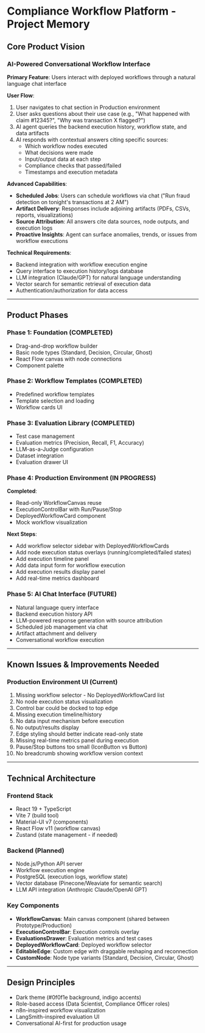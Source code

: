 # Compliance Workflow Platform - Project Memory

## Core Product Vision

### AI-Powered Conversational Workflow Interface
**Primary Feature**: Users interact with deployed workflows through a natural language chat interface

**User Flow**:
1. User navigates to chat section in Production environment
2. User asks questions about their use case (e.g., "What happened with claim #12345?", "Why was transaction X flagged?")
3. AI agent queries the backend execution history, workflow state, and data artifacts
4. AI responds with contextual answers citing specific sources:
   - Which workflow nodes executed
   - What decisions were made
   - Input/output data at each step
   - Compliance checks that passed/failed
   - Timestamps and execution metadata

**Advanced Capabilities**:
- **Scheduled Jobs**: Users can schedule workflows via chat ("Run fraud detection on tonight's transactions at 2 AM")
- **Artifact Delivery**: Responses include adjoining artifacts (PDFs, CSVs, reports, visualizations)
- **Source Attribution**: All answers cite data sources, node outputs, and execution logs
- **Proactive Insights**: Agent can surface anomalies, trends, or issues from workflow executions

**Technical Requirements**:
- Backend integration with workflow execution engine
- Query interface to execution history/logs database
- LLM integration (Claude/GPT) for natural language understanding
- Vector search for semantic retrieval of execution data
- Authentication/authorization for data access

---

## Product Phases

### Phase 1: Foundation (COMPLETED)
- Drag-and-drop workflow builder
- Basic node types (Standard, Decision, Circular, Ghost)
- React Flow canvas with node connections
- Component palette

### Phase 2: Workflow Templates (COMPLETED)
- Predefined workflow templates
- Template selection and loading
- Workflow cards UI

### Phase 3: Evaluation Library (COMPLETED)
- Test case management
- Evaluation metrics (Precision, Recall, F1, Accuracy)
- LLM-as-a-Judge configuration
- Dataset integration
- Evaluation drawer UI

### Phase 4: Production Environment (IN PROGRESS)
**Completed**:
- Read-only WorkflowCanvas reuse
- ExecutionControlBar with Run/Pause/Stop
- DeployedWorkflowCard component
- Mock workflow visualization

**Next Steps**:
- Add workflow selector sidebar with DeployedWorkflowCards
- Add node execution status overlays (running/completed/failed states)
- Add execution timeline panel
- Add data input form for workflow execution
- Add execution results display panel
- Add real-time metrics dashboard

### Phase 5: AI Chat Interface (FUTURE)
- Natural language query interface
- Backend execution history API
- LLM-powered response generation with source attribution
- Scheduled job management via chat
- Artifact attachment and delivery
- Conversational workflow execution

---

## Known Issues & Improvements Needed

### Production Environment UI (Current)
1. Missing workflow selector - No DeployedWorkflowCard list
2. No node execution status visualization
3. Control bar could be docked to top edge
4. Missing execution timeline/history
5. No data input mechanism before execution
6. No output/results display
7. Edge styling should better indicate read-only state
8. Missing real-time metrics panel during execution
9. Pause/Stop buttons too small (IconButton vs Button)
10. No breadcrumb showing workflow version context

---

## Technical Architecture

### Frontend Stack
- React 19 + TypeScript
- Vite 7 (build tool)
- Material-UI v7 (components)
- React Flow v11 (workflow canvas)
- Zustand (state management - if needed)

### Backend (Planned)
- Node.js/Python API server
- Workflow execution engine
- PostgreSQL (execution logs, workflow state)
- Vector database (Pinecone/Weaviate for semantic search)
- LLM API integration (Anthropic Claude/OpenAI GPT)

### Key Components
- **WorkflowCanvas**: Main canvas component (shared between Prototype/Production)
- **ExecutionControlBar**: Execution controls overlay
- **EvaluationsDrawer**: Evaluation metrics and test cases
- **DeployedWorkflowCard**: Deployed workflow selector
- **EditableEdge**: Custom edge with draggable reshaping and reconnection
- **CustomNode**: Node type variants (Standard, Decision, Circular, Ghost)

---

## Design Principles
- Dark theme (#0f0f1e background, indigo accents)
- Role-based access (Data Scientist, Compliance Officer roles)
- n8n-inspired workflow visualization
- LangSmith-inspired evaluation UI
- Conversational AI-first for production usage
